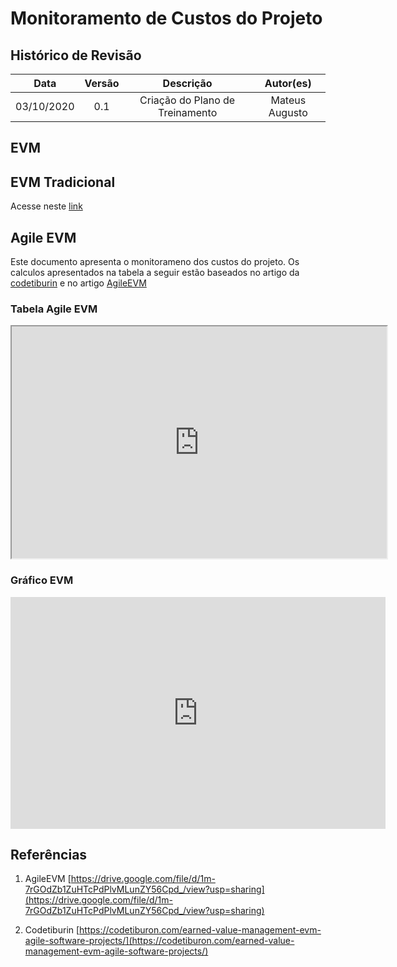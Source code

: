 #	Monitoramento de Custos do Projeto

## Histórico de Revisão

|   Data   |  Versão  |        Descrição       |          Autor(es)          |
|:--------:|:--------:|:----------------------:|:---------------------------:|
|03/10/2020|   0.1    | Criação do Plano de Treinamento        |   Mateus Augusto  |

## EVM


## EVM Tradicional
Acesse neste [link](evm_v1.md)

## Agile EVM
Este documento apresenta o monitorameno dos custos do projeto. Os calculos apresentados na tabela a seguir estão baseados no artigo da [codetiburin](https://codetiburon.com/earned-value-management-evm-agile-software-projects/) e no artigo [AgileEVM](https://drive.google.com/file/d/1m-7rGOdZb1ZuHTcPdPlvMLunZY56Cpd_/view?usp=sharing)


### Tabela Agile EVM
<iframe src="https://docs.google.com/spreadsheets/d/e/2PACX-1vSCRGbq-eyWL86tUAxWFEaoUHKLS36ee1HteGiVGZ-smNajMe8bs7e8NkXjkvOkP4einJTSF8lhXKW6/pubhtml?gid=665362712&amp;single=true&amp;widget=true&amp;headers=false" width="600" height="371"></iframe>

### Gráfico EVM
<iframe seamless frameborder="0" scrolling="no" src="https://docs.google.com/spreadsheets/d/e/2PACX-1vSCRGbq-eyWL86tUAxWFEaoUHKLS36ee1HteGiVGZ-smNajMe8bs7e8NkXjkvOkP4einJTSF8lhXKW6/pubchart?oid=210714943&amp;format=interactive" width="600" height="371"></iframe>

## Referências
1. AgileEVM [https://drive.google.com/file/d/1m-7rGOdZb1ZuHTcPdPlvMLunZY56Cpd_/view?usp=sharing](https://drive.google.com/file/d/1m-7rGOdZb1ZuHTcPdPlvMLunZY56Cpd_/view?usp=sharing)

2. Codetiburin [https://codetiburon.com/earned-value-management-evm-agile-software-projects/](https://codetiburon.com/earned-value-management-evm-agile-software-projects/)
